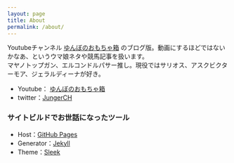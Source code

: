 ```yaml
---
layout: page
title: About
permalink: /about/
---
```


Youtubeチャンネル [ゆんぼのおもちゃ箱](https://www.youtube.com/channel/UCIXIn5jsS5wFsvuAbNxjrgA) のブログ版。動画にするほどではないかなあ、というウマ娘ネタや競馬記事を扱います。  
マヤノトップガン、エルコンドルパサー推し。現役ではサリオス、アスクビクターモア、ジェラルディーナが好き。

- Youtube： [ゆんぼのおもちゃ箱](https://www.youtube.com/channel/UCIXIn5jsS5wFsvuAbNxjrgA)
- twitter：[JungerCH](https://twitter.com/JungerCH)


### サイトビルドでお世話になったツール

- Host：[GitHub Pages](https://github.co.jp/)
- Generator：[Jekyll](http://jekyllrb-ja.github.io/)
- Theme：[Sleek](http://jekyllthemes.org/themes/sleek/)
